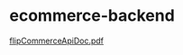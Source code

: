 # ecommerce-backend
[flipCommerceApiDoc.pdf](https://github.com/bhanusingh008/ecommerce-backend/files/12048494/flipCommerceApiDoc.pdf)
